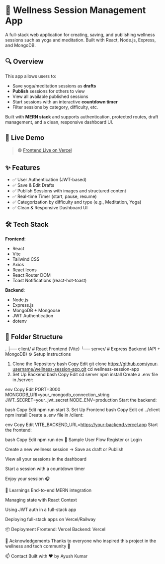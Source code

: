 # 🧘 Wellness Session Management App

A full-stack web application for creating, saving, and publishing wellness sessions such as yoga and meditation. Built with React, Node.js, Express, and MongoDB.

## 🔍 Overview

This app allows users to:

- Save yoga/meditation sessions as **drafts**
- **Publish** sessions for others to view
- View all available published sessions
- Start sessions with an interactive **countdown timer**
- Filter sessions by category, difficulty, etc.

Built with **MERN stack** and supports authentication, protected routes, draft management, and a clean, responsive dashboard UI.

## 🚀 Live Demo

> 🟢 [Frontend Live on Vercel]([https://your-frontend.vercel.app](https://serenity-ve74-git-main-ayushgit19s-projects.vercel.app/))  

## ✨ Features

- ✅ User Authentication (JWT-based)
- ✅ Save & Edit Drafts
- ✅ Publish Sessions with images and structured content
- ✅ Real-time Timer (start, pause, resume)
- ✅ Categorization by difficulty and type (e.g., Meditation, Yoga)
- ✅ Clean & Responsive Dashboard UI

## 🛠️ Tech Stack

**Frontend**:
- React
- Vite
- Tailwind CSS
- Axios
- React Icons
- React Router DOM
- Toast Notifications (react-hot-toast)

**Backend**:
- Node.js
- Express.js
- MongoDB + Mongoose
- JWT Authentication
- dotenv

## 📂 Folder Structure


.
├── client/           # React Frontend (Vite)
└── server/           # Express Backend (API + MongoDB)
⚙️ Setup Instructions
1. Clone the Repository
bash
Copy
Edit
git clone https://github.com/your-username/wellness-session-app.git
cd wellness-session-app
2. Set Up Backend
bash
Copy
Edit
cd server
npm install
Create a .env file in /server:

env
Copy
Edit
PORT=3000
MONGODB_URI=your_mongodb_connection_string
JWT_SECRET=your_jwt_secret
NODE_ENV=production
Start the backend:

bash
Copy
Edit
npm run start
3. Set Up Frontend
bash
Copy
Edit
cd ../client
npm install
Create a .env file in /client:

env
Copy
Edit
VITE_BACKEND_URL=https://your-backend.vercel.app
Start the frontend:

bash
Copy
Edit
npm run dev
🧪 Sample User Flow
Register or Login

Create a new wellness session → Save as draft or Publish

View all your sessions in the dashboard

Start a session with a countdown timer

Enjoy your session 🎧



🧠 Learnings
End-to-end MERN integration

Managing state with React Context

Using JWT auth in a full-stack app

Deploying full-stack apps on Vercel/Railway

📦 Deployment
Frontend: Vercel
Backend: Vercel 

🙌 Acknowledgements
Thanks to everyone who inspired this project in the wellness and tech community 🌿

📫 Contact
Built with ❤️ by Ayush Kumar
